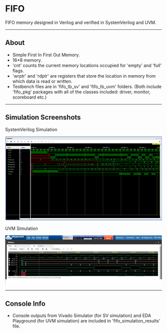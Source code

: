 # FIFO
FIFO memory designed in Verilog and verified in SystemVerilog and UVM.

---
## About
- Simple First In First Out Memory.
- 16*8 memory.
- 'cnt' counts the current memory locations occupied for 'empty' and 'full' flags.
- 'wrptr' and 'rdptr' are registers that store the location in memory from which data is read or written.
- Testbench files are in 'fifo_tb_sv' and 'fifo_tb_uvm' folders. (Both include 'fifo_pkg' packages
with all of the classes included: driver, monitor, scoreboard etc.)

---
## Simulation Screenshots
SystemVerilog Simulation
<div align="center"> <img src="/fifo_simulation_results/sv_tb_results/sv_vivado_waveforms.png"> </div>

UVM Simulation
<div align="center"> <img src="/fifo_simulation_results/uvm_tb_results/uvm_eda_waveforms.png"> </div> 

---
## Console Info
- Console outputs from Vivado Simulator (for SV simulation) and EDA Playground (for UVM simulation)
are included in 'fifo_simulation_results' file.
